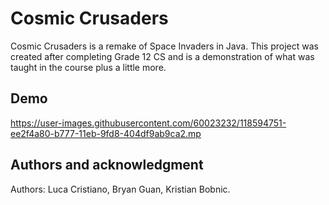 # Cosmic Crusaders
Cosmic Crusaders is a remake of Space Invaders in Java. This project was created after completing Grade 12 CS and is a demonstration of what was taught in the course plus a little more.

## Demo
https://user-images.githubusercontent.com/60023232/118594751-ee2f4a80-b777-11eb-9fd8-404df9ab9ca2.mp

## Authors and acknowledgment
Authors: Luca Cristiano, Bryan Guan, Kristian Bobnic.
